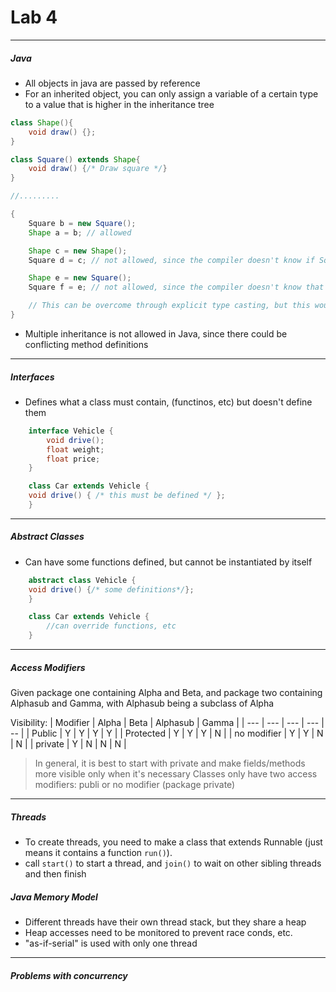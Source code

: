 <h1>Lab 4</h1>

---

<h5>Java</h5>

  * All objects in java are passed by reference
  * For an inherited object, you can only assign a variable of a certain type to a value that is higher in the inheritance tree
```java
class Shape(){
    void draw() {};
}

class Square() extends Shape{
    void draw() {/* Draw square */}
}

//.........

{
    Square b = new Square(); 
    Shape a = b; // allowed

    Shape c = new Shape();
    Square d = c; // not allowed, since the compiler doesn't know if Square needs defs that Shape doesn't have

    Shape e = new Square();
    Square f = e; // not allowed, since the compiler doesn't know that e is a square

    // This can be overcome through explicit type casting, but this would cause a runtime error if the shape was not a square.
}
```

  * Multiple inheritance is not allowed in Java, since there could be conflicting method definitions

---

<h5>Interfaces</h5>

  * Defines what a class must contain, (functinos, etc) but doesn't define them

```java
    interface Vehicle {
        void drive();
        float weight;
        float price;
    }

    class Car extends Vehicle {
    void drive() { /* this must be defined */ };
    }
```

---

<h5>Abstract Classes</h5> 

   * Can have some functions defined, but cannot be instantiated by itself

```java
    abstract class Vehicle {
    void drive() {/* some definitions*/};
    }    

    class Car extends Vehicle {
        //can override functions, etc
    }
```

---

<h5>Access Modifiers</h5>

Given package one containing Alpha and Beta, and package two containing Alphasub and Gamma, with Alphasub being a subclass of Alpha

Visibility:
| Modifier | Alpha | Beta | Alphasub | Gamma |
| --- | --- | --- | --- | -- |
| Public | Y | Y | Y | Y |
| Protected | Y | Y | Y | N |
| no modifier | Y | Y | N | N |
| private | Y | N | N | N |

>In general, it is best to start with private and make fields/methods more visible only when it's necessary
Classes only have two access modifiers: publi or no modifier (package private)

---

<h5>Threads</h5>

  * To create threads, you need to make a class that extends Runnable (just means it contains a function `run()`). 
  * call `start()` to start a thread, and `join()` to wait on other sibling threads and then finish

<h5>Java Memory Model</h5>

  * Different threads have their own thread stack, but they share a heap
  * Heap accesses need to be monitored to prevent race conds, etc.
  * "as-if-serial" is used with only one thread

--- 

<h5>Problems with concurrency</h5>